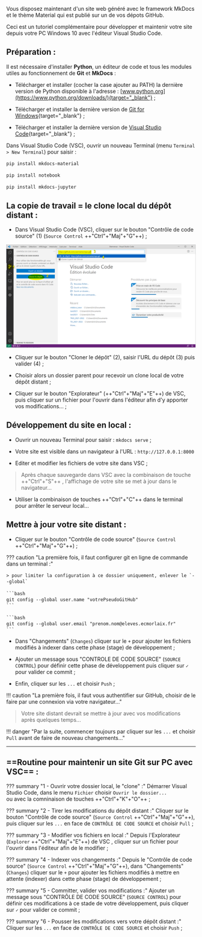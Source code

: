
Vous disposez maintenant d'un site web généré avec le framework MkDocs et le thème Material qui est publié sur un de vos dépots GitHub.

Ceci est un tutoriel complémentaire pour développer et maintenir votre site depuis votre PC Windows 10 avec l'éditeur Visual Studio Code.



## Préparation :

Il est nécessaire d'installer **Python**, un éditeur de code et tous les modules utiles au fonctionnement de **Git** et **MkDocs** :

- Télécharger et installer (cocher la case ajouter au PATH) la dernière version de Python disponible à l'adresse : [www.python.org](https://www.python.org/downloads/){target="_blank"} ;

- Télécharger et installer la dernière version de [Git for Windows](https://gitforwindows.org/){target="_blank"} ;

- Télécharger et installer la dernière version de [Visual Studio Code](https://code.visualstudio.com/download){target="_blank"} ;

Dans Visual Studio Code (VSC), ouvrir un nouveau Terminal (menu `Terminal > New Terminal`) pour saisir :
```bash
pip install mkdocs-material
```
```bash
pip install notebook
```
```bash
pip install mkdocs-jupyter
```

## La copie de travail = le clone local du dépôt distant :

- Dans Visual Studio Code (VSC), cliquer sur le bouton "Contrôle de code source" (1) (`Source Control` ++"Ctrl"+"Maj"+"G"++) ;

![VisualStudioCode.png](images/VisualStudioCodeGit00.png)

- Cliquer sur le bouton "Cloner le dépôt" (2), saisir l'URL du dépôt (3) puis valider (4) ;

- Choisir alors un dossier parent pour recevoir un clone local de votre dépôt distant ;

- Cliquer sur le bouton "Explorateur" (++"Ctrl"+"Maj"+"E"++) de VSC, puis cliquer sur un fichier pour l'ouvrir dans l'éditeur afin d'y apporter vos modifications... ;

## Développement du site en local :

- Ouvrir un nouveau Terminal pour saisir : `mkdocs serve` ;

- Votre site est visible dans un navigateur à l'URL : `http://127.0.0.1:8000`

- Editer et modifier les fichiers de votre site dans VSC ;

> Après chaque sauvegarde dans VSC avec la combinaison de touche ++"Ctrl"+"S"++ , l'affichage de votre site se met à jour dans le navigateur...

- Utiliser la combinaison de touches  ++"Ctrl"+"C"++ dans le terminal pour arrêter le serveur local...

## Mettre à jour votre site distant :

- Cliquer sur le bouton "Contrôle de code source" (`Source Control` ++"Ctrl"+"Maj"+"G"++) ;

??? caution "La première fois, il faut configurer git en ligne de commande dans un terminal :"
    
    > pour limiter la configuration à ce dossier uniquement, enlever le `--global`
    
    ```bash
    git config --global user.name "votrePseudoGitHub"
    ```
    
    ```bash
    git config --global user.email "prenom.nom@eleves.ecmorlaix.fr"
    ```

- Dans "Changements" (`Changes`) cliquer sur le `+` pour ajouter les fichiers modifiés à indexer dans cette phase (stage) de développement ;

- Ajouter un message sous "CONTROLE DE CODE SOURCE" (`SOURCE CONTROL`) pour définir cette phase de développement puis cliquer sur `✓` pour valider ce commit ;

- Enfin, cliquer sur les `...` et choisir `Push` ;

!!! caution "La première fois, il faut vous authentifier sur GitHub, choisir de le faire par une connexion via votre navigateur..."
    

> Votre site distant devrait se mettre à jour avec vos modifications après quelques temps...

!!! danger "Par la suite, commencer toujours par cliquer sur les `...` et choisir `Pull` avant de faire de nouveau changements..."

****

## ==Routine pour maintenir un site Git sur PC avec VSC== :

??? summary "1 - Ouvrir votre dossier local, le "clone" :"
    Démarrer Visual Studio Code, dans le menu `Fichier` choisir `Ouvrir le dossier...`  
    ou avec la comninaison de touches ++"Ctrl"+"K"+"O"++ ;

??? summary "2 - Tirer les modifications du dépôt distant :"
    Cliquer sur le bouton "Contrôle de code source" (`Source Control` ++"Ctrl"+"Maj"+"G"++), 
    puis cliquer sur les `...` en face de `CONTRÔLE DE CODE SOURCE` et choisir `Pull` ;

??? summary "3 - Modifier vos fichiers en local :"
    Depuis l'Explorateur (`Explorer` ++"Ctrl"+"Maj"+"E"++) de VSC ,
     cliquer sur un fichier pour l'ouvrir dans l'éditeur afin de le modifier ;

??? summary "4 - Indexer vos changements :"
    Depuis le "Contrôle de code source" (`Source Control` ++"Ctrl"+"Maj"+"G"++),
     dans "Changements" (`Changes`) cliquer sur le `+` pour ajouter les fichiers modifiés
      à mettre en attente (indexer) dans cette phase (stage) de développement ;

??? summary "5 - Committer, valider vos modifications :"
    Ajouter un message sous "CONTRÔLE DE CODE SOURCE" (`SOURCE CONTROL`)
     pour définir ces modifications à ce stade de votre développement,
      puis cliquer sur `✓` pour valider ce commit ;

??? summary "6 - Pousser les modifications vers votre dépôt distant :"
    Cliquer sur les `...` en face de `CONTRÔLE DE CODE SOURCE`
    et choisir `Push` ;

